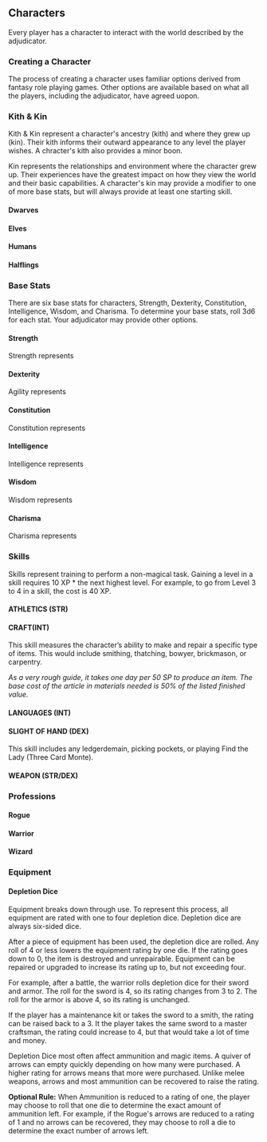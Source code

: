 ## Characters
Every player has a character to interact with the world described by the adjudicator. 

### Creating a Character
The process of creating a character uses familiar options derived from fantasy role playing games. Other options are available based on what all the players, including the adjudicator, have agreed uopon.

### Kith & Kin
Kith & Kin represent a character's ancestry (kith) and where they grew up (kin). Their kith informs their outward appearance to any level the player wishes. A chracter's kith also provides a minor boon.

Kin represents the relationships and environment where the character grew up. Their experiences have the greatest impact on how they view the world and their basic capabilities. A character's kin may provide a modifier to one of more base stats, but will always provide at least one starting skill.

#### Dwarves

#### Elves

#### Humans

#### Halflings

### Base Stats
There are six base stats for characters, Strength, Dexterity, Constitution, Intelligence, Wisdom, and Charisma. To determine your base stats, roll 3d6 for each stat. Your adjudicator may provide other options.

#### Strength
Strength represents

#### Dexterity
Agility represents

#### Constitution
Constitution represents

#### Intelligence
Intelligence represents

#### Wisdom
Wisdom represents

#### Charisma
Charisma represents

### Skills
Skills represent training to perform a non-magical task. Gaining a level in a skill requires 10 XP * the next highest level. For example, to go from Level 3 to 4 in a skill, the cost is 40 XP.

#### ATHLETICS (STR)

#### CRAFT(INT)
This skill measures the character’s ability to make and repair a specific type of items. This would include smithing, thatching, bowyer, brickmason, or carpentry.
 
*As a very rough guide, it takes one day per 50 SP to produce an item. The base cost of the article in materials needed is 50% of the listed finished value.*

#### LANGUAGES (INT)

#### SLIGHT OF HAND (DEX)
This skill includes any ledgerdemain, picking pockets, or playing Find the Lady (Three Card Monte). 

#### WEAPON (STR/DEX)

### Professions

#### Rogue

#### Warrior

#### Wizard

### Equipment

#### Depletion Dice
Equipment breaks down through use. To represent this process, all equipment are rated with one to four depletion dice. Depletion dice are always six-sided dice.

After a piece of equipment has been used, the depletion dice are rolled. Any roll of 4 or less lowers the equipment rating by one die. If the rating goes down to 0, the item is destroyed and unrepairable. Equipment can be repaired or upgraded to increase its rating up to, but not exceeding four.

For example, after a battle, the warrior rolls depletion dice for their sword and armor. The roll for the sword is 4, so its rating changes from 3 to 2. The roll for the armor is above 4, so its rating is unchanged.

If the player has a maintenance kit or takes the sword to a smith, the rating can be raised back to a 3. It the player takes the same sword to a master craftsman, the rating could increase to 4, but that would take a lot of time and money.

Depletion Dice most often affect ammunition and magic items. A quiver of arrows can empty quickly depending on how many were purchased. A higher rating for arrows means that more were purchased. Unlike melee weapons, arrows and most ammunition can be recovered to raise the rating.

**Optional Rule:** When Ammunition is reduced to a rating of one, the player may choose to roll that one die to determine the exact amount of ammunition left. For example, if the Rogue's arrows are reduced to a rating of 1 and no arrows can be recovered, they may choose to roll a die to determine the exact number of arrows left.
